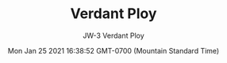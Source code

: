 ---
category: "wall_covering"
date: "Mon Jan 25 2021 16:38:52 GMT-0700 (Mountain Standard Time)"
description: "null"
designer: "Jennifer Wagner"
href: "https://www.areaenvironments.com/jennifer-wagner"
image_primary: "./img/JW_VerdantPloy_Art.jpg"
image_secondary: "./img/JW_VerdantPloy_Interior.jpg"
image_thumb: "./img/Jennijer+Wagner.png"
manufacturer: "Area Environments"
slug: "/manufacturers/area_environments/wall_covering/verdant_ploy"
subtitle: "JW-3 Verdant Ploy"
tags:
  - "area_environments"
  - "wall_covering"
title: "Verdant Ploy"
---